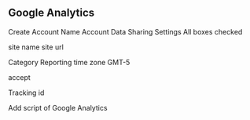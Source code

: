 ## Google Analytics

Create Account Name
Account Data Sharing Settings
All boxes checked

site name
site url

Category
Reporting time zone
GMT-5

accept

Tracking id

Add script of Google Analytics